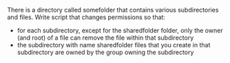 There is a directory called somefolder that contains various subdirectories and files. Write script that changes permissions so that:
* for each subdirectory, except for the sharedfolder folder, only the owner (and root) of a file can remove the file within that subdirectory
* the subdirectory with name sharedfolder files that you create in that subdirectory are owned by the group owning the subdirectory
